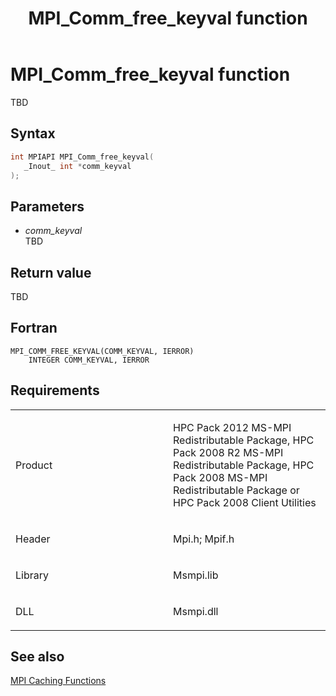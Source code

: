 ﻿---
title: MPI_Comm_free_keyval function
TOCTitle: MPI_Comm_free_keyval function
ms:assetid: 9f5c82d0-29b4-4c5f-9a84-1a9e3e26690a
ms:mtpsurl: https://msdn.microsoft.com/en-us/library/Dn473270(v=VS.85)
ms:contentKeyID: 59360816
ms.date: 03/28/2018
mtps_version: v=VS.85
f1_keywords:
- MPI_COMM_FREE_KEYVAL
- mpif/MPI_Comm_free_keyval
- mpi/MPI_COMM_FREE_KEYVAL
dev_langs:
- C++
- C
---

# MPI\_Comm\_free\_keyval function

TBD

## Syntax

``` c++
int MPIAPI MPI_Comm_free_keyval(
   _Inout_ int *comm_keyval
);
```

## Parameters

  - *comm\_keyval*  
    TBD

## Return value

TBD

## Fortran

    MPI_COMM_FREE_KEYVAL(COMM_KEYVAL, IERROR)
        INTEGER COMM_KEYVAL, IERROR

## Requirements

<table>
<colgroup>
<col style="width: 50%" />
<col style="width: 50%" />
</colgroup>
<tbody>
<tr class="odd">
<td><p>Product</p></td>
<td><p>HPC Pack 2012 MS-MPI Redistributable Package, HPC Pack 2008 R2 MS-MPI Redistributable Package, HPC Pack 2008 MS-MPI Redistributable Package or HPC Pack 2008 Client Utilities</p></td>
</tr>
<tr class="even">
<td><p>Header</p></td>
<td>Mpi.h;
Mpif.h</td>
</tr>
<tr class="odd">
<td><p>Library</p></td>
<td>Msmpi.lib</td>
</tr>
<tr class="even">
<td><p>DLL</p></td>
<td>Msmpi.dll</td>
</tr>
</tbody>
</table>


## See also

[MPI Caching Functions](mpi-caching-functions.md)

